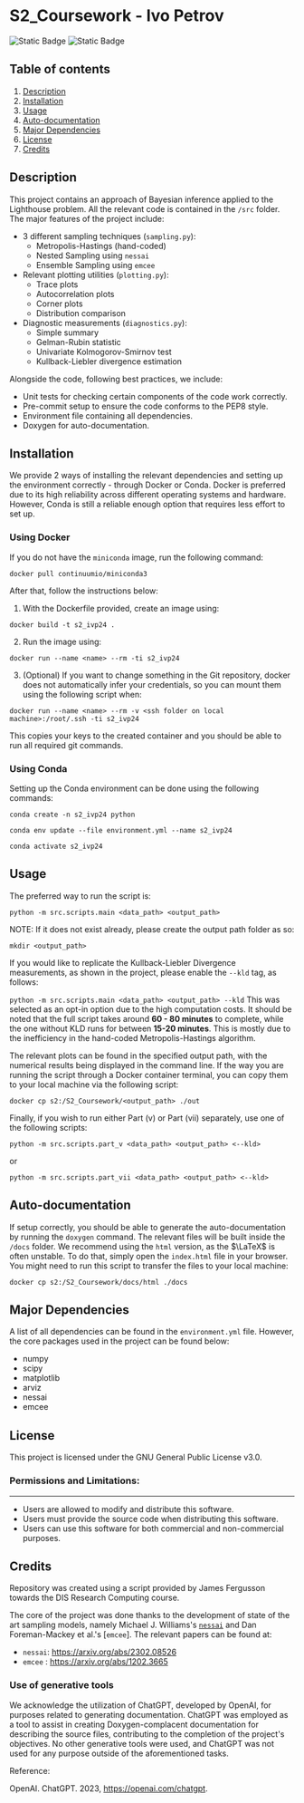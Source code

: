 # S2_Coursework - Ivo Petrov
![Static Badge](https://img.shields.io/badge/build-passing-lime)
![Static Badge](https://img.shields.io/badge/logo-gitlab-blue?logo=gitlab)

## Table of contents
1. [Description](#description)
2. [Installation](#Installation)
3. [Usage](#usage)
4. [Auto-documentation](#auto-documentation)
5. [Major Dependencies](#major-dependencies)
6. [License](#license)
7. [Credits](#credits)

## Description
This project contains an approach of Bayesian inference applied to the Lighthouse problem. All the relevant code is contained in the `/src` folder.
The major features of the project include:
- 3 different sampling techniques (`sampling.py`):
    - Metropolis-Hastings (hand-coded)
    - Nested Sampling using `nessai`
    - Ensemble Sampling using `emcee`
- Relevant plotting utilities (`plotting.py`):
    - Trace plots
    - Autocorrelation plots
    - Corner plots
    - Distribution comparison
- Diagnostic measurements (`diagnostics.py`):
    - Simple summary
    - Gelman-Rubin statistic
    - Univariate Kolmogorov-Smirnov test
    - Kullback-Liebler divergence estimation

Alongside the code, following best practices, we include:
- Unit tests for checking certain components of the code work correctly.
- Pre-commit setup to ensure the code conforms to the PEP8 style.
- Environment file containing all dependencies.
- Doxygen for auto-documentation.

## Installation
We provide 2 ways of installing the relevant dependencies and setting up the environment correctly - through Docker or Conda. Docker is preferred due to its high reliability across different operating systems and hardware. However, Conda is still a reliable enough option that requires less effort to set up.

### Using Docker
If you do not have the ``miniconda`` image, run the following command:

``docker pull continuumio/miniconda3``

After that, follow the instructions below:

1. With the Dockerfile provided, create an image using:

```docker build -t s2_ivp24 .```

2. Run the image using:

```docker run --name <name> --rm -ti s2_ivp24```

3. (Optional) If you want to change something in the Git repository, docker does not automatically infer your credentials, so you can mount them using the following script when:

```docker run --name <name> --rm -v <ssh folder on local machine>:/root/.ssh -ti s2_ivp24```

This copies your keys to the created container and you should be able to run all required git commands.

### Using Conda

Setting up the Conda environment can be done using the following commands:

``conda create -n s2_ivp24 python``

``conda env update --file environment.yml --name s2_ivp24``

``conda activate s2_ivp24``

## Usage
The preferred way to run the script is:

``python -m src.scripts.main <data_path> <output_path>``

NOTE: If it does not exist already, please create the output path folder as so:

``mkdir <output_path>``

If you would like to replicate the Kullback-Liebler Divergence measurements, as shown in the project, please enable the `--kld` tag, as follows:

``python -m src.scripts.main <data_path> <output_path> --kld``
This was selected as an opt-in option due to the high computation costs. It should be noted that the full script takes around **60 - 80 minutes** to complete, while the one without KLD runs for between **15-20 minutes**. This is mostly due to the inefficiency in the hand-coded Metropolis-Hastings algorithm.

The relevant plots can be found in the specified output path, with the numerical results being displayed in the command line. If the way you are running the script through a Docker container terminal, you can copy them to your local machine via the following script:

``docker cp s2:/S2_Coursework/<output_path> ./out``

Finally, if you wish to run either Part (v) or Part (vii) separately, use one of the following scripts:

``python -m src.scripts.part_v <data_path> <output_path> <--kld>``

or

``python -m src.scripts.part_vii <data_path> <output_path> <--kld>``

## Auto-documentation

If setup correctly, you should be able to generate the auto-documentation by running the `doxygen` command. The relevant files will be built inside the `/docs` folder. We recommend using the `html` version, as the $\LaTeX$ is often unstable. To do that, simply open the `index.html` file in your browser. You might need to run this script to transfer the files to your local machine:

``docker cp s2:/S2_Coursework/docs/html ./docs``

## Major Dependencies
A list of all dependencies can be found in the `environment.yml` file. However, the core packages used in the project can be found below:

- numpy
- scipy
- matplotlib
- arviz
- nessai
- emcee

## License
This project is licensed under the GNU General Public License v3.0.

### Permissions and Limitations:
-----------------------------
- Users are allowed to modify and distribute this software.
- Users must provide the source code when distributing this software.
- Users can use this software for both commercial and non-commercial purposes.

## Credits
Repository was created using a script provided by James Fergusson towards the DIS Research Computing course.

The core of the project was done thanks to the development of state of the art sampling models, namely Michael J. Williams's [`nessai`](https://nessai.readthedocs.io/en/latest/) and Dan Foreman-Mackey et al.'s [`emcee`]. The relevant papers can be found at:
 - `nessai`: https://arxiv.org/abs/2302.08526
 - `emcee` : https://arxiv.org/abs/1202.3665

### Use of generative tools
We acknowledge the utilization of ChatGPT, developed by OpenAI, for purposes related to generating documentation. ChatGPT was employed as a tool to assist in creating Doxygen-complacent documentation for describing the source files, contributing to the completion of the project's objectives. No other generative tools were used, and ChatGPT was not used for any purpose outside of the aforementioned tasks.

Reference:

OpenAI. ChatGPT. 2023, https://openai.com/chatgpt.
